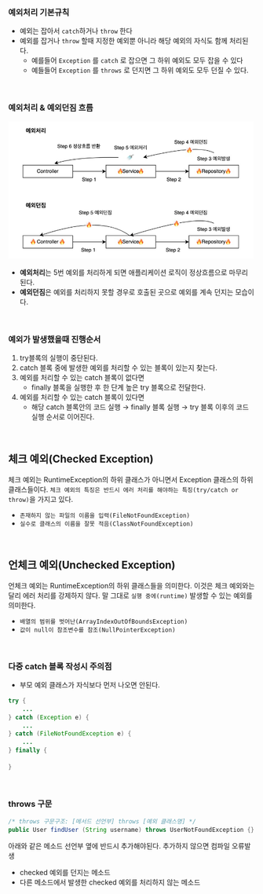 ### 예외처리 기본규칙

- 예외는 잡아서 `catch`하거나 `throw` 한다
- 예외를 잡거나 `throw` 할때 지정한 예외뿐 아니라 해당 예외의 자식도 함께 처리된다.
    - 예를들어 `Exception` 를 `catch` 로 잡으면 그 하위 예외도 모두 잡을 수 있다
    - 예들들어 `Exception` 를 `throws` 로 던지면 그 하위 예외도 모두 던질 수 있다.

<br/>

### 예외처리 & 예외던짐 흐름

<img src="./images/exception.jpg" width="500px"/>

- **예외처리**는 5번 예외를 처리하게 되면 애플리케이션 로직이 정상흐름으로 마무리 된다.
- **예외던짐**은 예외를 처리하지 못할 경우로 호출된 곳으로 예외를 계속 던지는 모습이다.

<br/>

### 예외가 발생했을때 진행순서

1. try블록의 실행이 중단된다.
2. catch 블록 중에 발생한 예외를 처리할 수 있는 블록이 있는지 찾는다.
3. 예외를 처리할 수 있는 catch 블록이 없다면 
    - finally 블록을 실행한 후 한 단계 높은 try 블록으로 전달한다.
4. 예외를 처리할 수 있는 catch 블록이 있다면 
    - 해당 catch 블록안의 코드 실행 → finally 블록 실행 → try 블록 이후의 코드 실행 순서로 이어진다.
    
<br/>

## 체크 예외(Checked Exception)

체크 예외는 RuntimeException의 하위 클래스가 아니면서 Exception 클래스의 하위 클래스들이다. `체크 예외의 특징은 반드시 에러 처리를 해야하는 특징(try/catch or throw)`을 가지고 있다.

- `존재하지 않는 파일의 이름을 입력(FileNotFoundException)`
- `실수로 클래스의 이름을 잘못 적음(ClassNotFoundException)`

<br/>

## 언체크 예외(Unchecked Exception)

언체크 예외는 RuntimeException의 하위 클래스들을 의미한다. 이것은 체크 예외와는 달리 에러 처리를 강제하지 않다. 말 그대로 `실행 중에(runtime)` 발생할 수 있는 예외를 의미한다.

- `배열의 범위를 벗어난(ArrayIndexOutOfBoundsException)`
- `값이 null이 참조변수를 참조(NullPointerException)`

<br/>

### 다중 catch 블록 작성시 주의점

- 부모 예외 클래스가 자식보다 먼저 나오면 안된다.

```java
try {
	...
} catch (Exception e) {
	...
} catch (FileNotFoundException e) {
	...
} finally {

}
```

<br/>

### throws 구문

```java
/* throws 구문구조: [메서드 선언부] throws [예외 클래스명] */
public User findUser (String username) throws UserNotFoundException {}
```

아래와 같은 메소드 선언부 옆에 반드시 추가해야된다. 추가하지 않으면 컴파일 오류발생

- checked 예외를 던지는 메소드
- 다른 메소드에서 발생한 checked 예외를 처리하지 않는 메소드